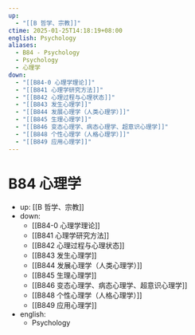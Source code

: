 ```yaml
---
up:
  - "[[B 哲学、宗教]]"
ctime: 2025-01-25T14:18:19+08:00
english: Psychology
aliases:
  - B84 - Psychology
  - Psychology
  - 心理学
down:
  - "[[B84-0 心理学理论]]"
  - "[[B841 心理学研究方法]]"
  - "[[B842 心理过程与心理状态]]"
  - "[[B843 发生心理学]]"
  - "[[B844 发展心理学（人类心理学）]]"
  - "[[B845 生理心理学]]"
  - "[[B846 变态心理学、病态心理学、超意识心理学]]"
  - "[[B848 个性心理学（人格心理学）]]"
  - "[[B849 应用心理学]]"
---
```


# B84 心理学

- up: [[B 哲学、宗教]]
- down:
	- [[B84-0 心理学理论]]
	- [[B841 心理学研究方法]]
	- [[B842 心理过程与心理状态]]
	- [[B843 发生心理学]]
	- [[B844 发展心理学（人类心理学）]]
	- [[B845 生理心理学]]
	- [[B846 变态心理学、病态心理学、超意识心理学]]
	- [[B848 个性心理学（人格心理学）]]
	- [[B849 应用心理学]]
- english:
	- Psychology
